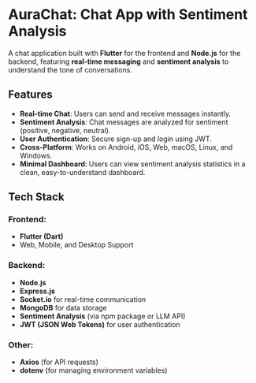 # AuraChat: Chat App with Sentiment Analysis

A chat application built with **Flutter** for the frontend and **Node.js** for the backend, featuring **real-time messaging** and **sentiment analysis** to understand the tone of conversations.

## Features

- **Real-time Chat**: Users can send and receive messages instantly.
- **Sentiment Analysis**: Chat messages are analyzed for sentiment (positive, negative, neutral).
- **User Authentication**: Secure sign-up and login using JWT.
- **Cross-Platform**: Works on Android, iOS, Web, macOS, Linux, and Windows.
- **Minimal Dashboard**: Users can view sentiment analysis statistics in a clean, easy-to-understand dashboard.

## Tech Stack

### Frontend:
- **Flutter (Dart)**
- Web, Mobile, and Desktop Support

### Backend:
- **Node.js**
- **Express.js**
- **Socket.io** for real-time communication
- **MongoDB** for data storage
- **Sentiment Analysis** (via npm package or LLM API)
- **JWT (JSON Web Tokens)** for user authentication

### Other:
- **Axios** (for API requests)
- **dotenv** (for managing environment variables)
